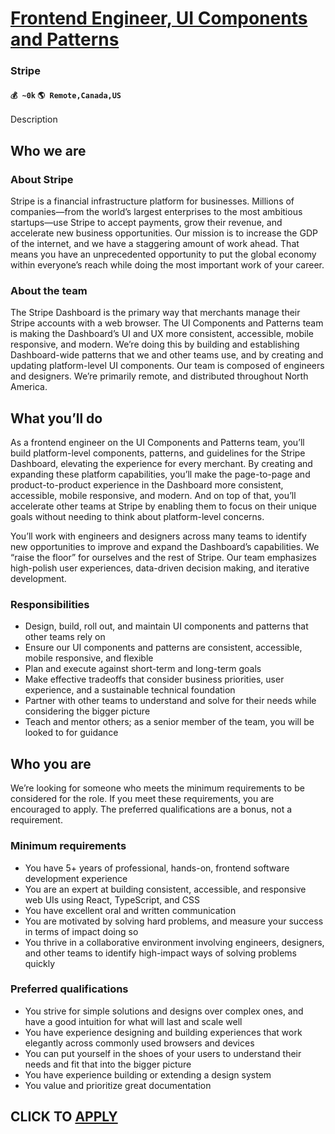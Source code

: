 # [Frontend Engineer, UI Components and Patterns](https://www.remotewlb.com/apply/frontend-engineer-ui-components-and-patterns)  
### Stripe  
#### `💰 ~0k` `🌎 Remote,Canada,US`  

Description

## **Who we are**

### **About Stripe**

Stripe is a financial infrastructure platform for businesses. Millions of companies—from the world’s largest enterprises to the most ambitious startups—use Stripe to accept payments, grow their revenue, and accelerate new business opportunities. Our mission is to increase the GDP of the internet, and we have a staggering amount of work ahead. That means you have an unprecedented opportunity to put the global economy within everyone’s reach while doing the most important work of your career.

### **About the team**

The Stripe Dashboard is the primary way that merchants manage their Stripe accounts with a web browser. The UI Components and Patterns team is making the Dashboard’s UI and UX more consistent, accessible, mobile responsive, and modern. We’re doing this by building and establishing Dashboard-wide patterns that we and other teams use, and by creating and updating platform-level UI components. Our team is composed of engineers and designers. We’re primarily remote, and distributed throughout North America.

## **What you’ll do**

As a frontend engineer on the UI Components and Patterns team, you’ll build platform-level components, patterns, and guidelines for the Stripe Dashboard, elevating the experience for every merchant. By creating and expanding these platform capabilities, you’ll make the page-to-page and product-to-product experience in the Dashboard more consistent, accessible, mobile responsive, and modern. And on top of that, you’ll accelerate other teams at Stripe by enabling them to focus on their unique goals without needing to think about platform-level concerns.

You’ll work with engineers and designers across many teams to identify new opportunities to improve and expand the Dashboard’s capabilities. We “raise the floor” for ourselves and the rest of Stripe. Our team emphasizes high-polish user experiences, data-driven decision making, and iterative development.

### **Responsibilities**

  * Design, build, roll out, and maintain UI components and patterns that other teams rely on
  * Ensure our UI components and patterns are consistent, accessible, mobile responsive, and flexible
  * Plan and execute against short-term and long-term goals
  * Make effective tradeoffs that consider business priorities, user experience, and a sustainable technical foundation
  * Partner with other teams to understand and solve for their needs while considering the bigger picture
  * Teach and mentor others; as a senior member of the team, you will be looked to for guidance

## **Who you are**

We’re looking for someone who meets the minimum requirements to be considered for the role. If you meet these requirements, you are encouraged to apply. The preferred qualifications are a bonus, not a requirement.

### **Minimum requirements**

  * You have 5+ years of professional, hands-on, frontend software development experience
  * You are an expert at building consistent, accessible, and responsive web UIs using React, TypeScript, and CSS
  * You have excellent oral and written communication
  * You are motivated by solving hard problems, and measure your success in terms of impact doing so
  * You thrive in a collaborative environment involving engineers, designers, and other teams to identify high-impact ways of solving problems quickly

### **Preferred qualifications**

  * You strive for simple solutions and designs over complex ones, and have a good intuition for what will last and scale well
  * You have experience designing and building experiences that work elegantly across commonly used browsers and devices
  * You can put yourself in the shoes of your users to understand their needs and fit that into the bigger picture
  * You have experience building or extending a design system
  * You value and prioritize great documentation

  
## CLICK TO [APPLY](https://www.remotewlb.com/apply/frontend-engineer-ui-components-and-patterns)

